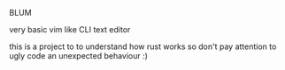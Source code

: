 BLUM

very basic vim like CLI text editor

this is a project to to understand how rust works so don't pay attention to ugly code an unexpected behaviour :)
